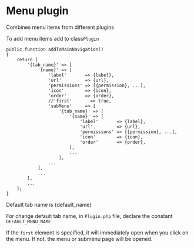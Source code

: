 # Menu plugin
Combines menu items from different plugins

To add menu items add to class`Plugin`

    public function addToMainNavigation()
    {
        return [
            '{tab_name}' => [
                '{name}' => [
                    'label'       => {label},
                    'url'         => {url},
                    'permissions' => [{permission}, ...],
                    'icon'        => {icon},
                    'order'       => {order},
                    //'first'       => true,
                    'subMenu'     => [
                        '{tab_name}' => [
                            '{name}' => [
                                'label'       => {label},
                                'url'         => {url},
                                'permissions' => [{permission}, ...],
                                'icon'        => {icon},
                                'order'       => {order},
                            ],
                            ...
                        ],
                    ...
                ],
                ...
            ],
            ...
        ];
    }

Default tab name is {default_name}

For change default tab name, in `Plugin.php` file, declare the constant `DEFAULT_MENU_NAME`

If the `first` element is specified, it will immediately open when you click on the menu.
If not, the menu or submenu page will be opened. 